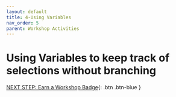 ```yaml
---
layout: default
title: 4-Using Variables
nav_order: 5
parent: Workshop Activities
---
```

# Using Variables to keep track of selections without branching

[NEXT STEP: Earn a Workshop Badge](informal-credentials.html){: .btn .btn-blue }
